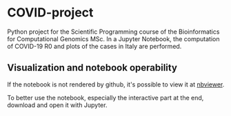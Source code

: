 # COVID-project
Python project for the Scientific Programming course of the Bioinformatics for Computational Genomics MSc.
In a Jupyter Notebook, the computation of COVID-19 R0 and plots of the cases in Italy are performed.

## Visualization and notebook operability
If the notebook is not rendered by github, it's possible to view it at [nbviewer](https://nbviewer.jupyter.org/github/dacolombo/COVID-project/blob/main/R0_project.ipynb).

To better use the notebook, especially the interactive part at the end, download and open it with Jupyter.
